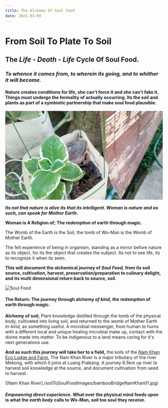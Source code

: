 ```yaml
---
title: The Alchemy Of Soul Food
date: 2021-03-09
---
```


# From Soil To Plate To Soil

## The *Life - Death - Life* Cycle Of Soul Food.

### *To whence it comes from, to wherein its going, and to whither it will become.*

#### Nature creates conditions for life, she can't force it and she can't fake it. Things must undergo the formality of actually occurring. Its the soil and plants as part of a symbiotic partnership that make soul food plausible.

![Growing Green](./soilToSoulFoodImages/frogPot.jpg)

***Its not that nature is alive its that its intelligent. Woman is nature and as such, can speak for Mother Earth.***

**Woman is A Religion of; The redemption of earth through magic.**

The Womb of the Earth is the Soil, the tomb of Wo-Man is the Womb of Mother Earth. 

The felt experience of being in organism, standing as a mirror before nature as its object, for its the object that creates the subject. Its not to see life, its to recognize it when its seen.

**This will document the alchemical journey of *Soul Food,* from its soil source, cultivation, harvest, preservation/preparation to culinary delight, and its multi dimensional return back to source, soil.**

![Soul Food](./soilToSoulFoodImages/soulFood.jpg)

#### The Return: The journey through alchemy *of kind,* the redemption of earth through magic.

**Alchemy of soil;** Plant knowledge distilled through the tomb of the physical body, cultivated into living soil, and returned to the womb of Mother Earth *in-kind,* as something useful. A microbial messenger, from human to hums with a different local and unique healing microbial make up, contact with the divine made into matter. To be indigenous to a land means caring for it's next generations use.

**And as such this journey will take her to a field,** the soils of the [Nam Khan Eco Lodge and Farm.](www.namkhanecolodge.com) The Nam Khan River is a major tributary of the river Mekong, with which it joins at Luang Prabang. A journey 6.5km up river to harvest soil knowledge at the source, and document cultivation from seed to harvest.

![Nam Khan River]./soilToSoulFoodImages/bambooBridgeNamKhan01.jpg)

#### *Empowering direct experience.* What ever the physical mind feeds upon is what the *earth body* calls to Wo-Man, soil too soul they receive.


